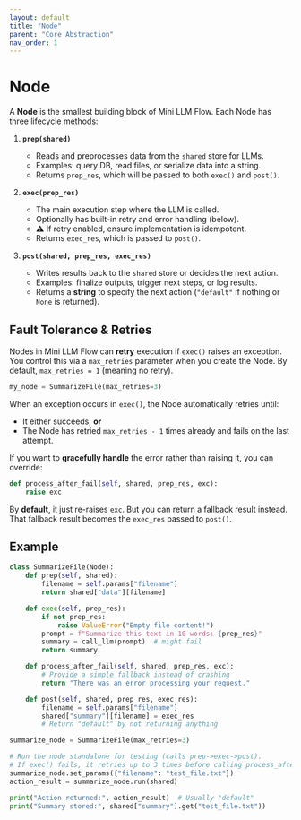 ```yaml
---
layout: default
title: "Node"
parent: "Core Abstraction"
nav_order: 1
---
```


# Node

A **Node** is the smallest building block of Mini LLM Flow. Each Node has three lifecycle methods:

1. **`prep(shared)`**  
   - Reads and preprocesses data from the `shared` store for LLMs.
   - Examples: query DB, read files, or serialize data into a string.
   - Returns `prep_res`, which will be passed to both `exec()` and `post()`.

2. **`exec(prep_res)`**  
   - The main execution step where the LLM is called.
   - Optionally has built-in retry and error handling (below).
   - ⚠️ If retry enabled, ensure implementation is idempotent.
   - Returns `exec_res`, which is passed to `post()`.

3. **`post(shared, prep_res, exec_res)`**  
   - Writes results back to the `shared` store or decides the next action.  
   - Examples: finalize outputs, trigger next steps, or log results.
   - Returns a **string** to specify the next action (`"default"` if nothing or `None` is returned).


## Fault Tolerance & Retries

Nodes in Mini LLM Flow can **retry** execution if `exec()` raises an exception. You control this via a `max_retries` parameter when you create the Node. By default, `max_retries = 1` (meaning no retry).

```python 
my_node = SummarizeFile(max_retries=3)
```

When an exception occurs in `exec()`, the Node automatically retries until:

- It either succeeds, **or**
- The Node has retried `max_retries - 1` times already and fails on the last attempt.

If you want to **gracefully handle** the error rather than raising it, you can override:

```python 
def process_after_fail(self, shared, prep_res, exc):
    raise exc
```

By **default**, it just re-raises `exc`. But you can return a fallback result instead. That fallback result becomes the `exec_res` passed to `post()`.

## Example

```python 
class SummarizeFile(Node):
    def prep(self, shared):
        filename = self.params["filename"]
        return shared["data"][filename]

    def exec(self, prep_res):
        if not prep_res:
            raise ValueError("Empty file content!")
        prompt = f"Summarize this text in 10 words: {prep_res}"
        summary = call_llm(prompt)  # might fail
        return summary

    def process_after_fail(self, shared, prep_res, exc):
        # Provide a simple fallback instead of crashing
        return "There was an error processing your request."

    def post(self, shared, prep_res, exec_res):
        filename = self.params["filename"]
        shared["summary"][filename] = exec_res
        # Return "default" by not returning anything

summarize_node = SummarizeFile(max_retries=3)

# Run the node standalone for testing (calls prep->exec->post).
# If exec() fails, it retries up to 3 times before calling process_after_fail().
summarize_node.set_params({"filename": "test_file.txt"})
action_result = summarize_node.run(shared)

print("Action returned:", action_result)  # Usually "default"
print("Summary stored:", shared["summary"].get("test_file.txt"))
```  

